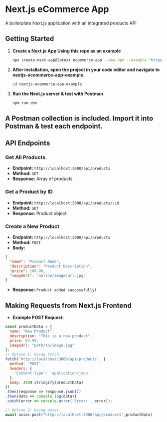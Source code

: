 # Next.js eCommerce App

A boilerplate Next.js application with an integrated products API

## Getting Started

1. **Create a Next.js App Using this repo as an example**
   ```bash
   npx create-next-app@latest ecommerce-app --use-npm --example "https://github.com/dCC-Online/nextjs-ecommerce-app-example"
   
2. **After installation, open the project in your code editor and navigate to nextjs-ecommerce-app-example.**
   ```bash
   cd nextjs-ecommerce-app-example

2. **Run the Next.js server & test with Postman**
   ```bash
   npm run dev

## A Postman collection is included. Import it into Postman & test each endpoint.

## API Endpoints

### Get All Products

- **Endpoint:** `http://localhost:3000/api/products`
- **Method:** `GET`
- **Response:** Array of products

### Get a Product by ID

- **Endpoint:** `http://localhost:3000/api/products/:id`
- **Method:** `GET`
- **Response:** Product object

### Create a New Product

- **Endpoint:** `http://localhost:3000/api/products`
- **Method:** `POST`
- **Body:**
```json
{
  "name": "Product Name",
  "description": "Product Description",
  "price": 100.00,
  "imageUrl": "online/image/url.jpg"
}
```
- **Response:** `Product added successfully!`

## Making Requests from Next.js Frontend

- **Example POST Request:**
```javascript
const productData = {
  name: "New Product",
  description: "This is a new product",
  price: 99.99,
  imageUrl: "path/to/image.jpg"
};
// Option 1: Using fetch
fetch('http://localhost:3000/api/products', {
  method: 'POST',
  headers: {
    'Content-Type': 'application/json'
  },
  body: JSON.stringify(productData)
})
.then(response => response.json())
.then(data => console.log(data))
.catch(error => console.error('Error:', error));

// Option 2: Using axios
await axios.post("http://localhost:3000/api/products",productData)
```
